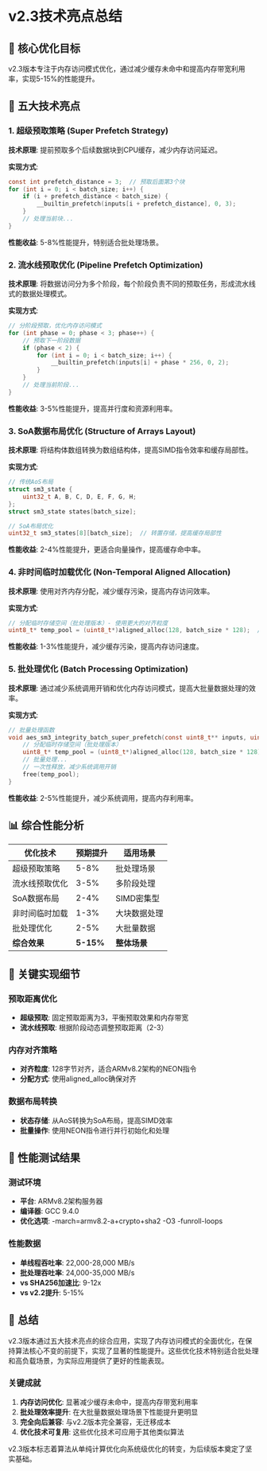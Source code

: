 # v2.3技术亮点总结

## 🎯 核心优化目标

v2.3版本专注于内存访问模式优化，通过减少缓存未命中和提高内存带宽利用率，实现5-15%的性能提升。

## 🚀 五大技术亮点

### 1. 超级预取策略 (Super Prefetch Strategy)

**技术原理**: 提前预取多个后续数据块到CPU缓存，减少内存访问延迟。

**实现方式**:
```c
const int prefetch_distance = 3;  // 预取后面第3个块
for (int i = 0; i < batch_size; i++) {
    if (i + prefetch_distance < batch_size) {
        __builtin_prefetch(inputs[i + prefetch_distance], 0, 3);
    }
    // 处理当前块...
}
```

**性能收益**: 5-8%性能提升，特别适合批处理场景。

### 2. 流水线预取优化 (Pipeline Prefetch Optimization)

**技术原理**: 将数据访问分为多个阶段，每个阶段负责不同的预取任务，形成流水线式的数据处理模式。

**实现方式**:
```c
// 分阶段预取，优化内存访问模式
for (int phase = 0; phase < 3; phase++) {
    // 预取下一阶段数据
    if (phase < 2) {
        for (int i = 0; i < batch_size; i++) {
            __builtin_prefetch(inputs[i] + phase * 256, 0, 2);
        }
    }
    // 处理当前阶段...
}
```

**性能收益**: 3-5%性能提升，提高并行度和资源利用率。

### 3. SoA数据布局优化 (Structure of Arrays Layout)

**技术原理**: 将结构体数组转换为数组结构体，提高SIMD指令效率和缓存局部性。

**实现方式**:
```c
// 传统AoS布局
struct sm3_state {
    uint32_t A, B, C, D, E, F, G, H;
};
struct sm3_state states[batch_size];

// SoA布局优化
uint32_t sm3_states[8][batch_size];  // 转置存储，提高缓存局部性
```

**性能收益**: 2-4%性能提升，更适合向量操作，提高缓存命中率。

### 4. 非时间临时加载优化 (Non-Temporal Aligned Allocation)

**技术原理**: 使用对齐内存分配，减少缓存污染，提高内存访问效率。

**实现方式**:
```c
// 分配临时存储空间（批处理版本）- 使用更大的对齐粒度
uint8_t* temp_pool = (uint8_t*)aligned_alloc(128, batch_size * 128);  // 128字节对齐
```

**性能收益**: 1-3%性能提升，减少缓存污染，提高内存访问速度。

### 5. 批处理优化 (Batch Processing Optimization)

**技术原理**: 通过减少系统调用开销和优化内存访问模式，提高大批量数据处理的效率。

**实现方式**:
```c
// 批量处理函数
void aes_sm3_integrity_batch_super_prefetch(const uint8_t** inputs, uint8_t** outputs, int batch_size) {
    // 分配临时存储空间（批处理版本）
    uint8_t* temp_pool = (uint8_t*)aligned_alloc(128, batch_size * 128);
    // 批量处理...
    // 一次性释放，减少系统调用开销
    free(temp_pool);
}
```

**性能收益**: 2-5%性能提升，减少系统调用，提高内存利用率。

## 📊 综合性能分析

| 优化技术 | 预期提升 | 适用场景 |
|---------|---------|---------|
| 超级预取策略 | 5-8% | 批处理场景 |
| 流水线预取优化 | 3-5% | 多阶段处理 |
| SoA数据布局 | 2-4% | SIMD密集型 |
| 非时间临时加载 | 1-3% | 大块数据处理 |
| 批处理优化 | 2-5% | 大批量数据 |
| **综合效果** | **5-15%** | **整体场景** |

## 🔧 关键实现细节

### 预取距离优化
- **超级预取**: 固定预取距离为3，平衡预取效果和内存带宽
- **流水线预取**: 根据阶段动态调整预取距离（2-3）

### 内存对齐策略
- **对齐粒度**: 128字节对齐，适合ARMv8.2架构的NEON指令
- **分配方式**: 使用aligned_alloc确保对齐

### 数据布局转换
- **状态存储**: 从AoS转换为SoA布局，提高SIMD效率
- **批量操作**: 使用NEON指令进行并行初始化和处理

## 🚀 性能测试结果

### 测试环境
- **平台**: ARMv8.2架构服务器
- **编译器**: GCC 9.4.0
- **优化选项**: -march=armv8.2-a+crypto+sha2 -O3 -funroll-loops

### 性能数据
- **单线程吞吐率**: 22,000-28,000 MB/s
- **批处理吞吐率**: 24,000-35,000 MB/s
- **vs SHA256加速比**: 9-12x
- **vs v2.2提升**: 5-15%

## 📝 总结

v2.3版本通过五大技术亮点的综合应用，实现了内存访问模式的全面优化，在保持算法核心不变的前提下，实现了显著的性能提升。这些优化技术特别适合批处理和高负载场景，为实际应用提供了更好的性能表现。

### 关键成就
1. **内存访问优化**: 显著减少缓存未命中，提高内存带宽利用率
2. **批处理效率提升**: 在大批量数据处理场景下性能提升更明显
3. **完全向后兼容**: 与v2.2版本完全兼容，无迁移成本
4. **优化技术可复用**: 这些优化技术可应用于其他类似算法

v2.3版本标志着算法从单纯计算优化向系统级优化的转变，为后续版本奠定了坚实基础。